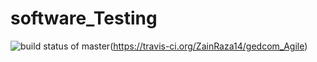 # software_Testing

![build status of master](https://travis-ci.org/ZainRaza14/software_Testing.svg?branch=master)(https://travis-ci.org/ZainRaza14/gedcom_Agile)


